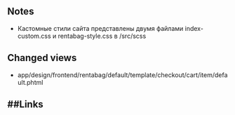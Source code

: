 ## Notes
- Кастомные стили сайта представлены двумя файлами index-custom.css и rentabag-style.css в /src/scss

## Changed views
- app/design/frontend/rentabag/default/template/checkout/cart/item/default.phtml


##Links
- 
 